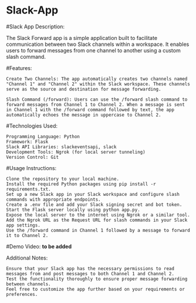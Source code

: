 # Slack-App
#Slack App Description:

The Slack Forward app is a simple application built to facilitate communication between two Slack channels within a workspace. It enables users to forward messages from one channel to another using a custom slash command.

#Features:

    Create Two Channels: The app automatically creates two channels named "Channel 1" and "Channel 2" within the Slack workspace. These channels serve as the source and destination for message forwarding.

    Slash Command (/forward): Users can use the /forward slash command to forward messages from Channel 1 to Channel 2. When a message is sent in Channel 1 with the /forward command followed by text, the app automatically echoes the message in uppercase to Channel 2.

#Technologies Used:

    Programming Language: Python
    Framework: Flask
    Slack API Libraries: slackeventsapi, slack
    Development Tools: Ngrok (for local server tunneling)
    Version Control: Git

#Usage Instructions:

    Clone the repository to your local machine.
    Install the required Python packages using pip install -r requirements.txt.
    Set up a new Slack app in your Slack workspace and configure slash commands with appropriate endpoints.
    Create a .env file and add your Slack signing secret and bot token.
    Start the Flask server locally using python app.py.
    Expose the local server to the internet using Ngrok or a similar tool.
    Add the Ngrok URL as the Request URL for slash commands in your Slack app settings.
    Use the /forward command in Channel 1 followed by a message to forward it to Channel 2.

#Demo Video:
__to be added__


Additional Notes:

    Ensure that your Slack app has the necessary permissions to read messages from and post messages to both Channel 1 and Channel 2.
    Test the functionality thoroughly to ensure proper message forwarding between channels.
    Feel free to customize the app further based on your requirements or preferences.
